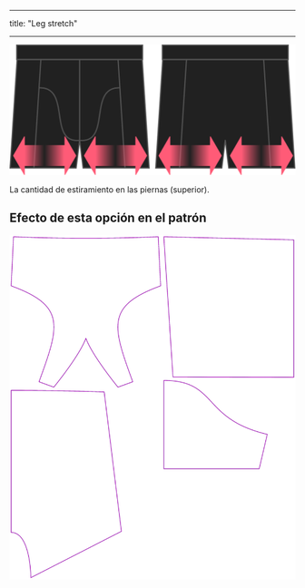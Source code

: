 - - -
title: "Leg stretch"
- - -

![Opción de estiramiento de piernas en Bruce](./legstretch.svg)

La cantidad de estiramiento en las piernas (superior).

## Efecto de esta opción en el patrón

![Esta imagen muestra el efecto de esta opción superponiendo varias variantes que tienen un valor diferente para esta opción](bruce_legstretch_sample.svg "Efecto de esta opción en el patrón")

